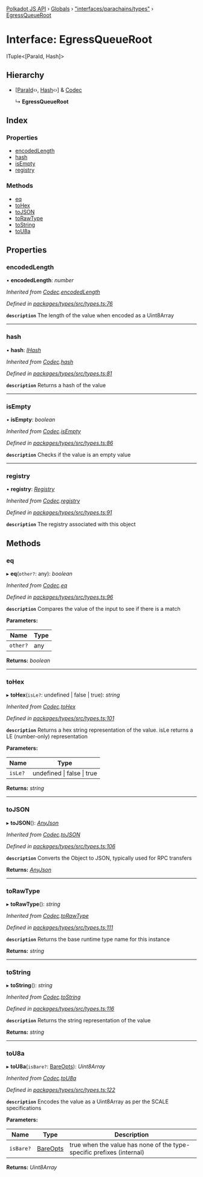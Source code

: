 [Polkadot JS API](../README.md) › [Globals](../globals.md) › ["interfaces/parachains/types"](../modules/_interfaces_parachains_types_.md) › [EgressQueueRoot](_interfaces_parachains_types_.egressqueueroot.md)

# Interface: EgressQueueRoot

ITuple<[ParaId, Hash]>

## Hierarchy

* [[ParaId](_interfaces_parachains_types_.paraid.md)‹›, [Hash](_interfaces_runtime_types_.hash.md)‹›] & [Codec](_types_.codec.md)

  ↳ **EgressQueueRoot**

## Index

### Properties

* [encodedLength](_interfaces_parachains_types_.egressqueueroot.md#encodedlength)
* [hash](_interfaces_parachains_types_.egressqueueroot.md#hash)
* [isEmpty](_interfaces_parachains_types_.egressqueueroot.md#isempty)
* [registry](_interfaces_parachains_types_.egressqueueroot.md#registry)

### Methods

* [eq](_interfaces_parachains_types_.egressqueueroot.md#eq)
* [toHex](_interfaces_parachains_types_.egressqueueroot.md#tohex)
* [toJSON](_interfaces_parachains_types_.egressqueueroot.md#tojson)
* [toRawType](_interfaces_parachains_types_.egressqueueroot.md#torawtype)
* [toString](_interfaces_parachains_types_.egressqueueroot.md#tostring)
* [toU8a](_interfaces_parachains_types_.egressqueueroot.md#tou8a)

## Properties

###  encodedLength

• **encodedLength**: *number*

*Inherited from [Codec](_types_.codec.md).[encodedLength](_types_.codec.md#encodedlength)*

*Defined in [packages/types/src/types.ts:76](https://github.com/polkadot-js/api/blob/7ef945d15b/packages/types/src/types.ts#L76)*

**`description`** The length of the value when encoded as a Uint8Array

___

###  hash

• **hash**: *[IHash](_types_.ihash.md)*

*Inherited from [Codec](_types_.codec.md).[hash](_types_.codec.md#hash)*

*Defined in [packages/types/src/types.ts:81](https://github.com/polkadot-js/api/blob/7ef945d15b/packages/types/src/types.ts#L81)*

**`description`** Returns a hash of the value

___

###  isEmpty

• **isEmpty**: *boolean*

*Inherited from [Codec](_types_.codec.md).[isEmpty](_types_.codec.md#isempty)*

*Defined in [packages/types/src/types.ts:86](https://github.com/polkadot-js/api/blob/7ef945d15b/packages/types/src/types.ts#L86)*

**`description`** Checks if the value is an empty value

___

###  registry

• **registry**: *[Registry](_types_.registry.md)*

*Inherited from [Codec](_types_.codec.md).[registry](_types_.codec.md#registry)*

*Defined in [packages/types/src/types.ts:91](https://github.com/polkadot-js/api/blob/7ef945d15b/packages/types/src/types.ts#L91)*

**`description`** The registry associated with this object

## Methods

###  eq

▸ **eq**(`other?`: any): *boolean*

*Inherited from [Codec](_types_.codec.md).[eq](_types_.codec.md#eq)*

*Defined in [packages/types/src/types.ts:96](https://github.com/polkadot-js/api/blob/7ef945d15b/packages/types/src/types.ts#L96)*

**`description`** Compares the value of the input to see if there is a match

**Parameters:**

Name | Type |
------ | ------ |
`other?` | any |

**Returns:** *boolean*

___

###  toHex

▸ **toHex**(`isLe?`: undefined | false | true): *string*

*Inherited from [Codec](_types_.codec.md).[toHex](_types_.codec.md#tohex)*

*Defined in [packages/types/src/types.ts:101](https://github.com/polkadot-js/api/blob/7ef945d15b/packages/types/src/types.ts#L101)*

**`description`** Returns a hex string representation of the value. isLe returns a LE (number-only) representation

**Parameters:**

Name | Type |
------ | ------ |
`isLe?` | undefined &#124; false &#124; true |

**Returns:** *string*

___

###  toJSON

▸ **toJSON**(): *[AnyJson](../modules/_types_.md#anyjson)*

*Inherited from [Codec](_types_.codec.md).[toJSON](_types_.codec.md#tojson)*

*Defined in [packages/types/src/types.ts:106](https://github.com/polkadot-js/api/blob/7ef945d15b/packages/types/src/types.ts#L106)*

**`description`** Converts the Object to JSON, typically used for RPC transfers

**Returns:** *[AnyJson](../modules/_types_.md#anyjson)*

___

###  toRawType

▸ **toRawType**(): *string*

*Inherited from [Codec](_types_.codec.md).[toRawType](_types_.codec.md#torawtype)*

*Defined in [packages/types/src/types.ts:111](https://github.com/polkadot-js/api/blob/7ef945d15b/packages/types/src/types.ts#L111)*

**`description`** Returns the base runtime type name for this instance

**Returns:** *string*

___

###  toString

▸ **toString**(): *string*

*Inherited from [Codec](_types_.codec.md).[toString](_types_.codec.md#tostring)*

*Defined in [packages/types/src/types.ts:116](https://github.com/polkadot-js/api/blob/7ef945d15b/packages/types/src/types.ts#L116)*

**`description`** Returns the string representation of the value

**Returns:** *string*

___

###  toU8a

▸ **toU8a**(`isBare?`: [BareOpts](../modules/_types_.md#bareopts)): *Uint8Array*

*Inherited from [Codec](_types_.codec.md).[toU8a](_types_.codec.md#tou8a)*

*Defined in [packages/types/src/types.ts:122](https://github.com/polkadot-js/api/blob/7ef945d15b/packages/types/src/types.ts#L122)*

**`description`** Encodes the value as a Uint8Array as per the SCALE specifications

**Parameters:**

Name | Type | Description |
------ | ------ | ------ |
`isBare?` | [BareOpts](../modules/_types_.md#bareopts) | true when the value has none of the type-specific prefixes (internal)  |

**Returns:** *Uint8Array*
